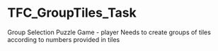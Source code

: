# TFC_GroupTiles_Task
 Group Selection Puzzle Game - player Needs to create groups of tiles according to numbers provided in tiles
